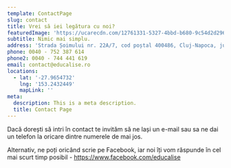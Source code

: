 ```yaml
---
template: ContactPage
slug: contact
title: Vrei să iei legătura cu noi?
featuredImage: 'https://ucarecdn.com/12761331-5327-4bbd-b680-9c54d2d2964e/'
subtitle: Nimic mai simplu.
address: 'Strada Șoimului nr. 22A/7, cod poștal 400486, Cluj-Napoca, jud. Cluj'
phone: 0040 - 752 387 614
phone2: 0040 - 744 441 619
email: contact@educalise.ro
locations:
  - lat: '-27.9654732'
    lng: '153.2432449'
    mapLink: ''
meta:
  description: This is a meta description.
  title: Contact Page
---
```

Dacă dorești să intri în contact te invităm să ne lași un e-mail sau sa ne dai un telefon la oricare dintre numerele de mai jos.

Alternativ, ne poți oricând scrie pe Facebook, iar noi îți vom răspunde în cel mai scurt timp posibil - https://www.facebook.com/educalise
